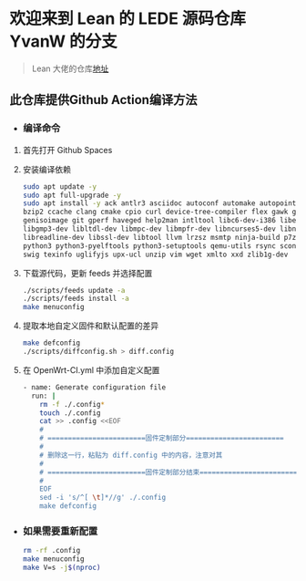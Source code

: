 # 欢迎来到 Lean 的 LEDE 源码仓库 YvanW 的分支

> Lean 大佬的仓库[地址](https://github.com/coolsnowwolf/openwrt)

## 此仓库提供Github Action编译方法

- ### 编译命令

1. 首先打开 Github Spaces

2. 安装编译依赖

   ```bash
   sudo apt update -y
   sudo apt full-upgrade -y
   sudo apt install -y ack antlr3 asciidoc autoconf automake autopoint binutils bison build-essential \
   bzip2 ccache clang cmake cpio curl device-tree-compiler flex gawk gcc-multilib g++-multilib gettext \
   genisoimage git gperf haveged help2man intltool libc6-dev-i386 libelf-dev libfuse-dev libglib2.0-dev \
   libgmp3-dev libltdl-dev libmpc-dev libmpfr-dev libncurses5-dev libncursesw5-dev libpython3-dev \
   libreadline-dev libssl-dev libtool llvm lrzsz msmtp ninja-build p7zip p7zip-full patch pkgconf \
   python3 python3-pyelftools python3-setuptools qemu-utils rsync scons squashfs-tools subversion \
   swig texinfo uglifyjs upx-ucl unzip vim wget xmlto xxd zlib1g-dev
   ```

3. 下载源代码，更新 feeds 并选择配置

   ```bash
   ./scripts/feeds update -a
   ./scripts/feeds install -a
   make menuconfig
   ```

4. 提取本地自定义固件和默认配置的差异
   ```bash
   make defconfig
   ./scripts/diffconfig.sh > diff.config
   ```
5. 在 OpenWrt-CI.yml 中添加自定义配置
   ```bash
   - name: Generate configuration file
     run: |
       rm -f ./.config*
       touch ./.config
       cat >> .config <<EOF
       #
       # ========================固件定制部分========================
       #
       # 删除这一行，粘贴为 diff.config 中的内容，注意对其
       #
       # ========================固件定制部分结束========================
       #
       EOF
       sed -i 's/^[ \t]*//g' ./.config
       make defconfig
   ```


- ### 如果需要重新配置
   ```bash
   rm -rf .config
   make menuconfig
   make V=s -j$(nproc)
   ```